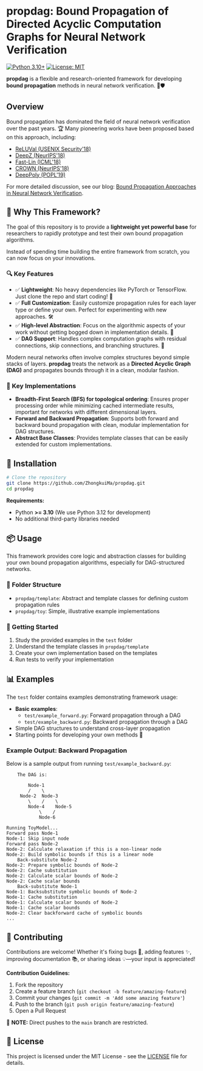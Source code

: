 # propdag: Bound Propagation of Directed Acyclic Computation Graphs for Neural Network Verification

[![Python 3.10+](https://img.shields.io/badge/python-3.10+-blue.svg)](https://www.python.org/downloads/)
[![License: MIT](https://img.shields.io/badge/License-MIT-yellow.svg)](https://opensource.org/licenses/MIT)

**propdag** is a flexible and research-oriented framework for developing **bound propagation** methods in neural network verification. 🧠🛡️

## Overview

Bound propagation has dominated the field of neural network verification over the past years. 🏆 Many pioneering works have been proposed based on this approach, including:
- [ReLUVal (USENIX Security'18)](https://www.usenix.org/conference/usenixsecurity18/presentation/wang-shiqi)
- [DeepZ (NeurIPS'18)](https://proceedings.neurips.cc/paper_files/paper/2018/hash/f2f446980d8e971ef3da97af089481c3-Abstract.html)
- [Fast-Lin (ICML'18)](https://proceedings.mlr.press/v80/weng18a.html)
- [CROWN (NeurIPS'18)](https://proceedings.neurips.cc/paper/2018/hash/d04863f100d59b3eb688a11f95b0ae60-Abstract.html)
- [DeepPoly (POPL'19)](https://dl.acm.org/doi/abs/10.1145/3290354)

For more detailed discussion, see our blog: [Bound Propagation Approaches in Neural Network Verification](https://zhongkuima.github.io/blogs/bound_prop.html).

## 🎯 Why This Framework?

The goal of this repository is to provide a **lightweight yet powerful base** for researchers to rapidly prototype and test their own bound propagation algorithms.

Instead of spending time building the entire framework from scratch, you can now focus on your innovations.

### 🔍 Key Features

- ✅ **Lightweight**: No heavy dependencies like PyTorch or TensorFlow. Just clone the repo and start coding! 🚀
- ✅ **Full Customization**: Easily customize propagation rules for each layer type or define your own. Perfect for experimenting with new approaches. 🛠️
- ✅ **High-level Abstraction**: Focus on the algorithmic aspects of your work without getting bogged down in implementation details. 🧩
- ✅ **DAG Support**: Handles complex computation graphs with residual connections, skip connections, and branching structures. 🔄

Modern neural networks often involve complex structures beyond simple stacks of layers. **propdag** treats the network as a **Directed Acyclic Graph (DAG)** and propagates bounds through it in a clean, modular fashion.

### 🔑 Key Implementations

- **Breadth-First Search (BFS) for topological ordering**: Ensures proper processing order while minimizing cached intermediate results, important for networks with different dimensional layers.
- **Forward and Backward Propagation**: Supports both forward and backward bound propagation with clean, modular implementation for DAG structures.
- **Abstract Base Classes**: Provides template classes that can be easily extended for custom implementations.

## 🔧 Installation

```bash
# Clone the repository
git clone https://github.com/ZhongkuiMa/propdag.git
cd propdag
```

**Requirements:**
- Python **>= 3.10** (We use Python 3.12 for development)
- No additional third-party libraries needed

## 📦 Usage

This framework provides core logic and abstraction classes for building your own bound propagation algorithms, especially for DAG-structured networks.

### 📁 Folder Structure

- `propdag/template`: Abstract and template classes for defining custom propagation rules
- `propdag/toy`: Simple, illustrative example implementations

### 🧪 Getting Started

1. Study the provided examples in the `test` folder
2. Understand the template classes in `propdag/template`
3. Create your own implementation based on the templates
4. Run tests to verify your implementation

## 📊 Examples

The `test` folder contains examples demonstrating framework usage:

- **Basic examples**:
  - `test/example_forward.py`: Forward propagation through a DAG
  - `test/example_backward.py`: Backward propagation through a DAG
- Simple DAG structures to understand cross-layer propagation
- Starting points for developing your own methods 🔧

### Example Output: Backward Propagation

Below is a sample output from running `test/example_backward.py`:

```text
    The DAG is:

        Node-1
        /    \
     Node-2  Node-3
        \    /    \
        Node-4    Node-5
            \    /
            Node-6
    
Running ToyModel...
Forward pass Node-1
Node-1: Skip input node
Forward pass Node-2
Node-2: Calculate relaxation if this is a non-linear node
Node-2: Build symbolic bounds if this is a linear node
	Back-substitute Node-2
Node-2: Prepare symbolic bounds of Node-2
Node-2: Cache substitution
Node-2: Calculate scalar bounds of Node-2
Node-2: Cache scalar bounds
	Back-substitute Node-1
Node-1: Backsubstitute symbolic bounds of Node-2
Node-1: Cache substitution
Node-1: Calculate scalar bounds of Node-2
Node-1: Cache scalar bounds
Node-2: Clear backforward cache of symbolic bounds
...
```

## 🤝 Contributing

Contributions are welcome! Whether it's fixing bugs 🐞, adding features ✨, improving documentation 📚, or sharing ideas 💡—your input is appreciated!

**Contribution Guidelines:**
1. Fork the repository
2. Create a feature branch (`git checkout -b feature/amazing-feature`)
3. Commit your changes (`git commit -m 'Add some amazing feature'`)
4. Push to the branch (`git push origin feature/amazing-feature`)
5. Open a Pull Request

📌 **NOTE:** Direct pushes to the `main` branch are restricted.

## 📄 License

This project is licensed under the MIT License - see the [LICENSE](LICENSE) file for details.
